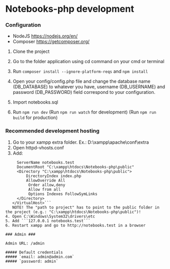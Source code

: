 # Notebooks-php development

### Configuration ###

- NodeJS https://nodejs.org/en/
- Composer https://getcomposer.org/

1. Clone the project

2. Go to the folder application using cd command on your cmd or terminal

3. Run ```composer install --ignore-platform-reqs``` and ```npm install```

4. Open your config/config.php file and change the database name (DB_DATABASE) to whatever you have, username (DB_USERNAME) and password (DB_PASSWORD) field correspond to your configuration.

5. Import notebooks.sql

6. Run ```npm run dev``` (Run ```npm run watch``` for development) (Run ```npm run build``` for production)

### Recommended development hosting ###

1. Go to your xampp extra folder. Ex.: D:\xampp\apache\conf\extra
2. Open httpd-vhosts.conf
3. Add:
```<VirtualHost *:80>
     ServerName notebooks.test
     DocumentRoot "C:\xampp\htdocs\Notebooks-php\public"
     <Directory "C:\xampp\htdocs\Notebooks-php\public">
         DirectoryIndex index.php
         AllowOverride All
	      Order allow,deny
	      Allow from all
	      Options Indexes FollowSymLinks
     </Directory>
   </VirtualHost>```
   NOTE! The "path to project" has to point to the public folder in the project (e.g.: "C:\xampp\htdocs\Notebooks-php\public")!
4. Open C:\Windows\System32\drivers\etc
5. Add ```127.0.0.1 notebooks.test```
6. Restart xampp and go to http://notebooks.test in a browser

### Admin ###

Admin URL: /admin

##### Default credentials
##### `email: admin@admin.com`
##### `password: admin`


